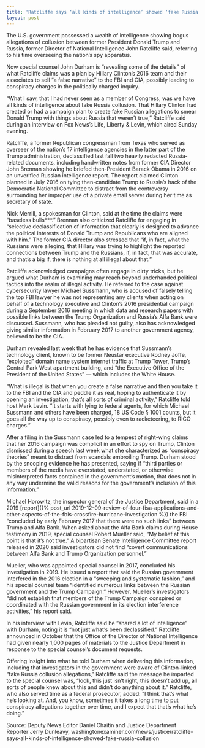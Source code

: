 ```yaml
---
title: 'Ratcliffe says ‘all kinds of intelligence’ showed ‘fake Russia collusion’'
layout: post
---
```


The U.S. government possessed a wealth of intelligence showing bogus allegations of collusion between former President Donald Trump and Russia, former Director of National Intelligence John Ratcliffe said, referring to his time overseeing the nation’s spy apparatus.

Now special counsel John Durham is “revealing some of the details” of what Ratcliffe claims was a plan by Hillary Clinton’s 2016 team and their associates to sell “a false narrative” to the FBI and CIA, possibly leading to conspiracy charges in the politically charged inquiry.

“What I saw, that I had never seen as a member of Congress, was we have all kinds of intelligence about fake Russia collusion. That Hillary Clinton had created or had a campaign plan to create fake Russian allegations to smear Donald Trump with things about Russia that weren’t true,” Ratcliffe said during an interview on Fox News’s Life, Liberty &amp; Levin, which aired Sunday evening.

Ratcliffe, a former Republican congressman from Texas who served as overseer of the nation’s 17 intelligence agencies in the latter part of the Trump administration, declassified last fall two heavily redacted Russia-related documents, including handwritten notes from former CIA Director John Brennan showing he briefed then-President Barack Obama in 2016 on an unverified Russian intelligence report. The report claimed Clinton planned in July 2016 on tying then-candidate Trump to Russia’s hack of the Democratic National Committee to distract from the controversy surrounding her improper use of a private email server during her time as secretary of state.

Nick Merrill, a spokesman for Clinton, said at the time the claims were “baseless bulls\*\*\*.” Brennan also criticized Ratcliffe for engaging in “selective declassification of information that clearly is designed to advance the political interests of Donald Trump and Republicans who are aligned with him.” The former CIA director also stressed that “if, in fact, what the Russians were alleging, that Hillary was trying to highlight the reported connections between Trump and the Russians, if, in fact, that was accurate, and that’s a big if, there is nothing at all illegal about that.”

Ratcliffe acknowledged campaigns often engage in dirty tricks, but he argued what Durham is examining may reach beyond underhanded political tactics into the realm of illegal activity. He referred to the case against cybersecurity lawyer Michael Sussmann, who is accused of falsely telling the top FBI lawyer he was not representing any clients when acting on behalf of a technology executive and Clinton’s 2016 presidential campaign during a September 2016 meeting in which data and research papers with possible links between the Trump Organization and Russia’s Alfa Bank were discussed. Sussmann, who has pleaded not guilty, also has acknowledged giving similar information in February 2017 to another government agency, believed to be the CIA.

Durham revealed last week that he has evidence that Sussmann’s technology client, known to be former Neustar executive Rodney Joffe, “exploited” domain name system internet traffic at Trump Tower, Trump’s Central Park West apartment building, and “the Executive Office of the President of the United States” — which includes the White House.

“What is illegal is that when you create a false narrative and then you take it to the FBI and the CIA and peddle it as real, hoping to authenticate it by opening an investigation, that’s all sorts of criminal activity,” Ratcliffe told host Mark Levin. “It starts with lying to federal agents, for which Michael Sussmann and others have been charged, 18 US Code § 1001 counts, but it goes all the way up to conspiracy, possibly even to racketeering, to RICO charges.”

After a filing in the Sussmann case led to a tempest of right-wing claims that her 2016 campaign was complicit in an effort to spy on Trump, Clinton dismissed during a speech last week what she characterized as “conspiracy theories” meant to distract from scandals embroiling Trump. Durham stood by the snooping evidence he has presented, saying if “third parties or members of the media have overstated, understated, or otherwise misinterpreted facts contained in the government’s motion, that does not in any way undermine the valid reasons for the government’s inclusion of this information.”

Michael Horowitz, the inspector general of the Justice Department, said in a 2019 [report]({% post_url 2019-12-09-review-of-four-fisa-applications-and-other-aspects-of-the-fbis-crossfire-hurricane-investigation %}) the FBI “concluded by early February 2017 that there were no such links” between Trump and Alfa Bank. When asked about the Alfa Bank claims during House testimony in 2019, special counsel Robert Mueller said, “My belief at this point is that it’s not true.” A bipartisan Senate Intelligence Committee report released in 2020 said investigators did not find “covert communications between Alfa Bank and Trump Organization personnel.”

Mueller, who was appointed special counsel in 2017, concluded his investigation in 2019. He issued a report that said the Russian government interfered in the 2016 election in a “sweeping and systematic fashion,” and his special counsel team “identified numerous links between the Russian government and the Trump Campaign.” However, Mueller’s investigators “did not establish that members of the Trump Campaign conspired or coordinated with the Russian government in its election interference activities,” his report said.

In his interview with Levin, Ratcliffe said he “shared a lot of intelligence” with Durham, noting it is “not just what’s been declassified.” Ratcliffe announced in October that the Office of the Director of National Intelligence had given nearly 1,000 pages of materials to the Justice Department in response to the special counsel’s document requests.

Offering insight into what he told Durham when delivering this information, including that investigators in the government were aware of Clinton-linked “fake Russia collusion allegations,” Ratcliffe said the message he imparted to the special counsel was, “look, this just isn’t right, this doesn’t add up, all sorts of people knew about this and didn’t do anything about it.” Ratcliffe, who also served time as a federal prosecutor, added: “I think that’s what he’s looking at. And, you know, sometimes it takes a long time to put conspiracy allegations together over time, and I expect that that’s what he’s doing.”

Source: Deputy News Editor Daniel Chaitin and Justice Department Reporter Jerry Dunleavy, washingtonexaminer.com/news/justice/ratcliffe-says-all-kinds-of-intelligence-showed-fake-russia-collusion
